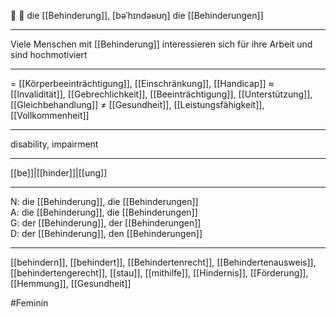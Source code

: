 🔴 🦽 die [[Behinderung]], [bəˈhɪndəʁʊŋ]
die [[Behinderungen]]

---

Viele Menschen mit [[Behinderung]] interessieren sich für ihre Arbeit und sind hochmotiviert

---

= [[Körperbeeinträchtigung]], [[Einschränkung]], [[Handicap]]
≈ [[Invalidität]], [[Gebrechlichkeit]], [[Beeinträchtigung]], [[Unterstützung]], [[Gleichbehandlung]]
≠ [[Gesundheit]], [[Leistungsfähigkeit]], [[Vollkommenheit]]

---

disability, impairment

---

[[be]]|[[hinder]]|[[ung]]

---

N: die [[Behinderung]], die [[Behinderungen]]  
A: die [[Behinderung]], die [[Behinderungen]]  
G: der [[Behinderung]], der [[Behinderungen]]  
D: der [[Behinderung]], den [[Behinderungen]]

---

[[behindern]], [[behindert]], [[Behindertenrecht]], [[Behindertenausweis]], [[behindertengerecht]], [[stau]], [[mithilfe]], [[Hindernis]], [[Förderung]], [[Hemmung]], [[Gesundheit]]

#Feminin

